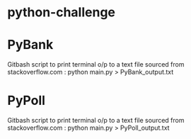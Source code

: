 # python-challenge

# PyBank
Gitbash script to print terminal o/p to a text file sourced from stackoverflow.com : python main.py > PyBank_output.txt
# PyPoll
Gitbash script to print terminal o/p to a text file sourced from stackoverflow.com : python main.py > PyPoll_output.txt

